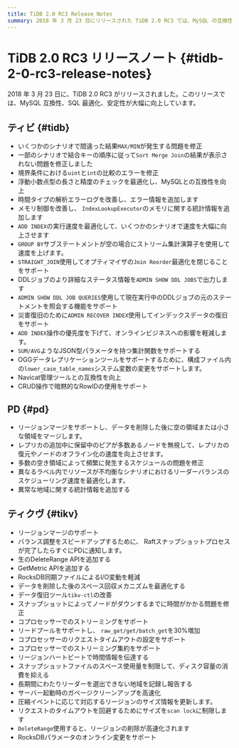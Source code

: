 ```yaml
---
title: TiDB 2.0 RC3 Release Notes
summary: 2018 年 3 月 23 日にリリースされた TiDB 2.0 RC3 では、MySQL の互換性、SQL の最適化、安定性が向上しています。さまざまな問題の修正、実行速度の最適化、メモリ制御、DDL ジョブ管理が含まれています。PD はリージョンマージをサポートし、リーダー バランスと異常なリージョンの最適化が行われます。TiKV はリージョンマージ、 Raftスナップショット プロセス、コプロセッサーでのストリーミングもサポートし、スペース管理とデータ回復のさまざまな改善が図られています。
---
```


# TiDB 2.0 RC3 リリースノート {#tidb-2-0-rc3-release-notes}

2018 年 3 月 23 日に、TiDB 2.0 RC3 がリリースされました。このリリースでは、MySQL 互換性、SQL 最適化、安定性が大幅に向上しています。

## ティビ {#tidb}

-   いくつかのシナリオで間違った結果`MAX/MIN`が発生する問題を修正
-   一部のシナリオで結合キーの順序に従って`Sort Merge Join`の結果が表示されない問題を修正しました
-   境界条件における`uint`と`int`の比較のエラーを修正
-   浮動小数点型の長さと精度のチェックを最適化し、MySQLとの互換性を向上
-   時間タイプの解析エラーログを改善し、エラー情報を追加します
-   メモリ制御を改善し、 `IndexLookupExecutor`のメモリに関する統計情報を追加します
-   `ADD INDEX`の実行速度を最適化して、いくつかのシナリオで速度を大幅に向上させます
-   `GROUP BY`サブステートメントが空の場合にストリーム集計演算子を使用して速度を上げます。
-   `STRAIGHT_JOIN`使用してオプティマイザの`Join Reorder`最適化を閉じることをサポート
-   DDLジョブのより詳細なステータス情報を`ADMIN SHOW DDL JOBS`で出力します
-   `ADMIN SHOW DDL JOB QUERIES`使用して現在実行中のDDLジョブの元のステートメントを照会する機能をサポート
-   災害復旧のために`ADMIN RECOVER INDEX`使用してインデックスデータの復旧をサポート
-   `ADD INDEX`操作の優先度を下げて、オンラインビジネスへの影響を軽減します。
-   `SUM/AVG`ようなJSON型パラメータを持つ集計関数をサポートする
-   OGGデータレプリケーションツールをサポートするために、構成ファイル内の`lower_case_table_names`システム変数の変更をサポートします。
-   Navicat管理ツールとの互換性を向上
-   CRUD操作で暗黙的なRowIDの使用をサポート

## PD {#pd}

-   リージョンマージをサポートし、データを削除した後に空の領域または小さな領域をマージします。
-   レプリカの追加中に保留中のピアが多数あるノードを無視して、レプリカの復元やノードのオフライン化の速度を向上させます。
-   多数の空き領域によって頻繁に発生するスケジュールの問題を修正
-   異なるラベル内でリソースが不均衡なシナリオにおけるリーダーバランスのスケジューリング速度を最適化します。
-   異常な地域に関する統計情報を追加する

## ティクヴ {#tikv}

-   リージョンマージのサポート
-   バランス調整をスピードアップするために、 Raftスナップショットプロセスが完了したらすぐにPDに通知します。
-   生のDeleteRange APIを追加する
-   GetMetric APIを追加する
-   RocksDB同期ファイルによるI/O変動を軽減
-   データを削除した後のスペース回収メカニズムを最適化する
-   データ復旧ツール`tikv-ctl`の改善
-   スナップショットによってノードがダウンするまでに時間がかかる問題を修正
-   コプロセッサーでのストリーミングをサポート
-   リードプールをサポートし、 `raw_get/get/batch_get`を30%増加
-   コプロセッサーのリクエストタイムアウトの設定をサポート
-   コプロセッサーでのストリーミング集約をサポート
-   リージョンハートビートで時間情報を伝達する
-   スナップショットファイルのスペース使用量を制限して、ディスク容量の消費を抑える
-   長期間にわたりリーダーを選出できない地域を記録し報告する
-   サーバー起動時のガベージクリーンアップを高速化
-   圧縮イベントに応じて対応するリージョンのサイズ情報を更新します。
-   リクエストのタイムアウトを回避するためにサイズを`scan lock`に制限します
-   `DeleteRange`使用すると、リージョンの削除が高速化されます
-   RocksDBパラメータのオンライン変更をサポート
